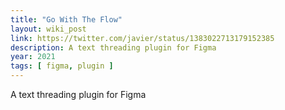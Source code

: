 ```yaml
---
title: "Go With The Flow"
layout: wiki_post
link: https://twitter.com/javier/status/1383022713179152385
description: A text threading plugin for Figma
year: 2021
tags: [ figma, plugin ]
---
```

A text threading plugin for Figma
